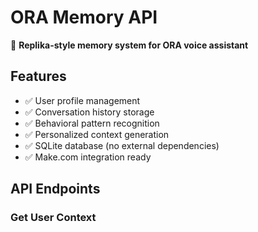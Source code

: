 # ORA Memory API

🧠 **Replika-style memory system for ORA voice assistant**

## Features
- ✅ User profile management
- ✅ Conversation history storage
- ✅ Behavioral pattern recognition
- ✅ Personalized context generation
- ✅ SQLite database (no external dependencies)
- ✅ Make.com integration ready

## API Endpoints

### Get User Context
